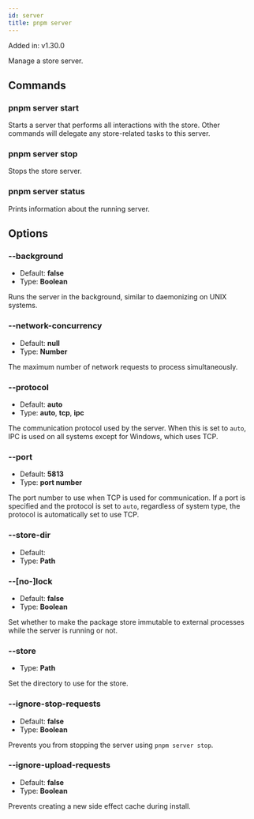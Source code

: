```yaml
---
id: server
title: pnpm server
---
```


Added in: v1.30.0

Manage a store server.

## Commands

### pnpm server start

Starts a server that performs all interactions with the store.
Other commands will delegate any store-related tasks to this server.

### pnpm server stop

Stops the store server.

### pnpm server status

Prints information about the running server.

## Options

### --background

* Default: **false**
* Type: **Boolean**

Runs the server in the background, similar to daemonizing on UNIX systems.

### --network-concurrency

* Default: **null**
* Type: **Number**

The maximum number of network requests to process simultaneously.

### --protocol

* Default: **auto**
* Type: **auto**, **tcp**, **ipc**

The communication protocol used by the server.
When this is set to `auto`, IPC is used on all systems except for Windows,
which uses TCP.

### --port

* Default: **5813**
* Type: **port number**

The port number to use when TCP is used for communication.
If a port is specified and the protocol is set to `auto`, regardless of system
type, the protocol is automatically set to use TCP.

### --store-dir

* Default: 
* Type: **Path**

### --[no-]lock

* Default: **false**
* Type: **Boolean**

Set whether to make the package store immutable to external processes while
the server is running or not.

### --store

* Type: **Path**

Set the directory to use for the store.

### --ignore-stop-requests

* Default: **false**
* Type: **Boolean**

Prevents you from stopping the server using `pnpm server stop`.

### --ignore-upload-requests

* Default: **false**
* Type: **Boolean**

Prevents creating a new side effect cache during install.
